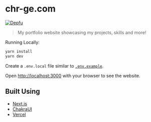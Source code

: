 # chr-ge.com

[![Depfu](https://badges.depfu.com/badges/c72a89d7d61da748fcf12b74873a8678/overview.svg)](https://depfu.com/github/chr-ge/chr-ge.com?project_id=24690)

> My portfolio website showcasing my projects, skills and more!

Running Locally:

```bash
yarn install
yarn dev
```

Create a `.env.local` file similar to [`.env.example`](https://github.com/leerob/leerob.io/blob/master/.env.example).

Open [http://localhost:3000](http://localhost:3000) with your browser to see the website.

## Built Using
- [Next.js](https://nextjs.org/)
- [ChakraUI](https://chakra-ui.com/)
- [Vercel](https://vercel.com)
